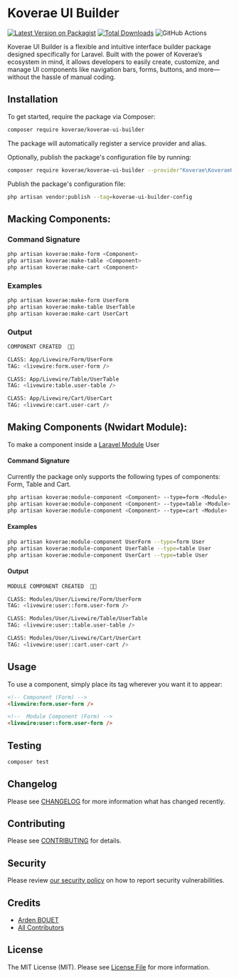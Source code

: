 # Koverae UI Builder

[![Latest Version on Packagist](https://img.shields.io/packagist/v/koverae/koverae-ui-builder.svg?style=flat-square)](https://packagist.org/packages/koverae/koverae-ui-builder)
[![Total Downloads](https://img.shields.io/packagist/dt/koverae/koverae-ui-builder.svg?style=flat-square)](https://packagist.org/packages/koverae/koverae-ui-builder)
![GitHub Actions](https://github.com/koverae/koverae-ui-builder/actions/workflows/main.yml/badge.svg)

Koverae UI Builder is a flexible and intuitive interface builder package designed specifically for Laravel. Built with the power of Koverae’s ecosystem in mind, it allows developers to easily create, customize, and manage UI components like navigation bars, forms, buttons, and more—without the hassle of manual coding.

## Installation

To get started, require the package via Composer:

```bash
composer require koverae/koverae-ui-builder
```

The package will automatically register a service provider and alias.

Optionally, publish the package's configuration file by running:

```bash
composer require koverae/koverae-ui-builder --provider"Koverae\KoveraeUiBuilder\KoveraeUiBuilderServiceProvider"
```


Publish the package's configuration file:
```bash
php artisan vendor:publish --tag=koverae-ui-builder-config
```
## Macking Components:
### Command Signature
```bash
php artisan koverae:make-form <Component>
php artisan koverae:make-table <Component>
php artisan koverae:make-cart <Component>
```
### Examples
```bash
php artisan koverae:make-form UserForm
php artisan koverae:make-table UserTable
php artisan koverae:make-cart UserCart
```
### Output
```bash
COMPONENT CREATED  🤙🏿

CLASS: App/Livewire/Form/UserForm
TAG: <livewire:form.user-form />

CLASS: App/Livewire/Table/UserTable
TAG: <livewire:table.user-table />

CLASS: App/Livewire/Cart/UserCart
TAG: <livewire:cart.user-cart />
```

## Making Components (Nwidart Module):
To make a component inside a [Laravel Module](https://github.com/nWidart/laravel-modules) User 
#### Command Signature
Currently the package only supports the following types of components: Form, Table and Cart.
```bash
php artisan koverae:module-component <Component> --type=form <Module>
php artisan koverae:module-component <Component> --type=table <Module>
php artisan koverae:module-component <Component> --type=cart <Module>
```

#### Examples
```bash
php artisan koverae:module-component UserForm --type=form User
php artisan koverae:module-component UserTable --type=table User
php artisan koverae:module-component UserCart --type=table User
```

#### Output
```bash
MODULE COMPONENT CREATED  🤙🏿

CLASS: Modules/User/Livewire/Form/UserForm
TAG: <livewire:user::form.user-form />

CLASS: Modules/User/Livewire/Table/UserTable
TAG: <livewire:user::table.user-table />

CLASS: Modules/User/Livewire/Cart/UserCart
TAG: <livewire:user::cart.user-cart />
```

## Usage
To use a component, simply place its tag wherever you want it to appear:
```html
<!-- Component (Form) -->
<livewire:form.user-form />

<!--  Module Component (Form) -->
<livewire:user::form.user-form />

```

## Testing

```bash
composer test
```

## Changelog

Please see [CHANGELOG](CHANGELOG.md) for more information what has changed recently.

## Contributing

Please see [CONTRIBUTING](CONTRIBUTING.md) for details.

## Security

Please review [our security policy](https://github.com/Koverae/koverae-ui-builder/security) on how to report security vulnerabilities.

## Credits

-   [Arden BOUET](https://github.com/arden28)
-   [All Contributors](../../contributors)

## License

The MIT License (MIT). Please see [License File](LICENSE.md) for more information.

